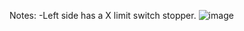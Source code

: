 Notes:
  -Left side has a X limit switch stopper.
![image](https://user-images.githubusercontent.com/37383368/137651721-2fc4a532-a34b-43aa-b401-a81dddfb6dc6.png)
